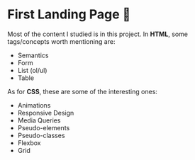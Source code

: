 # First Landing Page 📖

Most of the content I studied is in this project. In **HTML**, some tags/concepts worth mentioning are:

* Semantics
* Form
* List (ol/ul)
* Table

As for **CSS**, these are some of the interesting ones:

* Animations
* Responsive Design
* Media Queries
* Pseudo-elements
* Pseudo-classes
* Flexbox
* Grid
